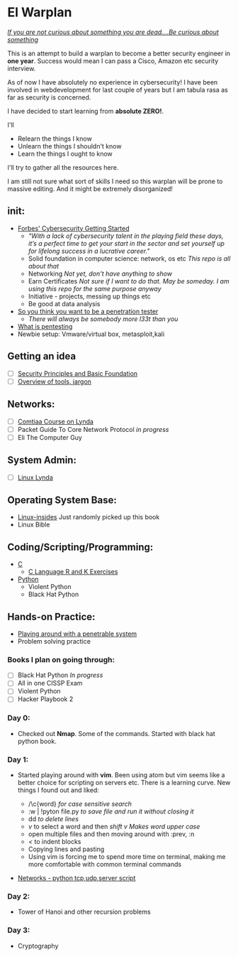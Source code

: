 # El Warplan

*[If you are not curious about something you are dead....Be curious about something](https://www.youtube.com/watch?v=be7bvZkgFmY)*

This is an attempt to build a warplan to become a better security engineer in **one year**. Success would mean I can pass a Cisco, Amazon etc security interview.

As of now I have absolutely no experience in cybersecurity! I have been involved in webdevelopment for last couple of years but I am tabula rasa as far as security is concerned.

I have decided to start learning from **absolute ZERO!**.

I'll 
- Relearn the things I know
- Unlearn the things I shouldn't know
- Learn the things I ought to know

I'll try to gather all the resources here.

I am still not sure what sort of skills I need so this warplan will be prone to massive editing. And it might be extremely disorganized!

## __init__:
- [Forbes' Cybersecurity Getting Started](https://www.forbes.com/sites/laurencebradford/2017/02/27/how-to-start-a-lucrative-career-in-cybersecurity)
   - _"With a lack of cybersecurity talent in the playing field these days, it’s a perfect time to get your start in the sector and set yourself up for lifelong success in a lucrative career."_
   - Solid foundation in computer science: network, os etc _This repo is all about that_
   - Networking _Not yet, don't have anything to show_
   - Earn Certificates _Not sure if I want to do that. May be someday. I am using this repo for the same purpose anyway_
   - Initiative - projects, messing up things etc
   - Be good at data analysis
- [So you think you want to be a penetration tester](https://www.youtube.com/watch?v=be7bvZkgFmY)
  - _There will always be somebody more l33t than you_
- [What is pentesting](https://www.youtube.com/watch?v=b7jW9X9UqiY)
- Newbie setup: Vmware/virtual box, metasploit,kali

## Getting an idea
- [ ] [Security Principles and Basic Foundation](https://www.lynda.com/learning-paths/IT/become-an-it-security-specialist)
- [ ] [Overview of tools, jargon](https://www.lynda.com/learning-paths/IT/become-an-ethical-hacker)

## Networks:
- [ ] [Comtiaa Course on Lynda](https://www.lynda.com/Network-tutorials/CompTIA-Network-Exam-Prep-N10-006-Part-3-World-TCPIP/414773-2.html)
- [ ] Packet Guide To Core Network Protocol _in progress_
- [ ] Eli The Computer Guy

## System Admin:
- [ ] [Linux Lynda](https://www.lynda.com/learning-paths/IT/prepare-for-the-lpic-1-and-comptia-linux-certifications)


## Operating System Base:
- [Linux-insides](https://0xax.gitbooks.io/linux-insides/content/index.html) Just randomly picked up this book
- Linux Bible

## Coding/Scripting/Programming:
- [C](https://www.amazon.com/Programming-Language-Brian-W-Kernighan/dp/0131103628)
  - [C Language R and K Exercises](https://github.com/Bazarovay/the_c_programming_language)
- [Python](https://github.com/jwasham/coding-interview-university)
  - Violent Python
  - Black Hat Python

## Hands-on Practice:
- [Playing around with a penetrable system](https://github.com/williej/Metasploit)
- Problem solving practice

### Books I plan on going through:
- [ ] Black Hat Python _In progress_
- [ ] All in one CISSP Exam
- [ ] Violent Python
- [ ] Hacker Playbook 2

### Day 0:
- Checked out **Nmap**. Some of the commands. Started with black hat python book.

### Day 1:
- Started playing around with **vim**. Been using atom but vim seems like a better choice for scripting on servers etc. There is a learning curve. New things I found out and liked:
  - /\c{word} _for case sensitive search_
  - :w | !pyton file.py _to save file and run it without closing it_
  - dd _to delete lines_
  - _v_ to select a word and then _shift_ _v_ _Makes word upper case_
  - open multiple files and then moving around with :prev, :n
  - _<_ to indent blocks
  - Copying lines and pasting
  - Using vim is forcing me to spend more time on terminal, making me more comfortable with common terminal commands

-  [Networks - python tcp,udp,server script](https://github.com/Bazarovay/cybersecurity-warplan/black_hat_python/network_basic)


### Day 2:
- Tower of Hanoi and other recursion problems

### Day 3:
- Cryptography
